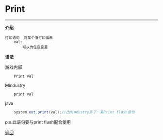 # Print

---

**介绍**

    打印语句  将某个值打印出来
        val:
            可以为任意变量

**语法**

游戏内部
```
    Print val
```
Mindustry
```
    print val
```
java
```java
    system.out.print(val);//比Mindustry多了一条Print flush语句
```

p.s.此语句要与print flush配合使用

[返回](https://lanluz.github.io/Mindustry-guide/)